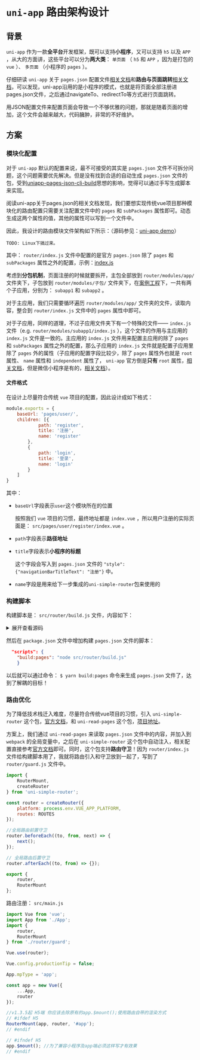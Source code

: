 # `uni-app` 路由架构设计

## 背景

`uni-app` 作为一款**全平台**开发框架，既可以支持**小程序**，又可以支持 `h5` 以及 `APP` ，从大的方面讲，这些平台可以分为**两大类**： `单页面` （ `h5` 和 `APP` ，因为是打包的 `vue` ）、 `多页面` （小程序的 `pages` ）。

仔细研读 `uni-app` 关于 `pages.json` 配置文件[相关文档](https://uniapp.dcloud.io/collocation/pages)和**路由与页面跳转**[相关文档](https://uniapp.dcloud.io/api/router)，可以发现，uni-app沿用的是小程序的模式，也就是将页面全部注册进pages.json文件，之后通过navigateTo、redirectTo等方式进行页面跳转。

用JSON配置文件来配置页面会导致一个不够优雅的问题，那就是随着页面的增加，这个文件会越来越大，代码臃肿，非常的不好维护。

## 方案

### 模块化配置

对于 `uni-app` 默认的配置来说，最不可接受的其实是 `pages.json` 文件不可拆分问题，这个问题需要优先解决。但是没有找到合适的自动生成 `pages.json` 文件的包，受到[uniapp-pages-json-cli-build](https://github.com/fengcms/uniapp-pages-json-cli-build)思想的影响，觉得可以通过手写生成脚本来实现。

阅读uni-app关于pages.json的相关文档发现，我们要想实现传统vue项目那种模块化的路由配置只需要关注配置文件中的 `pages` 和 `subPackages` 属性即可。动态生成这两个属性的值，其他的属性可以写到一个文件中。

因此，我设计的路由模块文件架构如下所示：（源码参见：[uni-app demo](https://git.virtualbing.cn/uni-app/demo)）

``` shell
TODO: Linux下搞过来。
```

其中： `router/index.js` 文件中配置的是官方 `pages.json` 除了 `pages` 和 `subPackages` 属性之外的配置，示例：[index.js](https://git.virtualbing.cn/uni-app/demo/blob/82fe40f609f131e540c771e3027b68b3f0b27196/src/router/index.js)

考虑到**分包机制**，页面注册的时候就要拆开，主包全部放到 `router/modules/app/` 文件夹下，子包放到 `router/modules/子包/` 文件夹下，在[案例工程](https://git.virtualbing.cn/uni-app/demo)下，一共有两个子应用，分别为： `subapp1` 和 `subapp2` 。

对于主应用，我们只需要循环遍历 `router/modules/app/` 文件夹的文件，读取内容，整合到 `router/index.js` 文件中的 `pages` 属性中即可。

对于子应用，同样的道理，不过子应用文件夹下有一个特殊的文件—— `index.js` 文件（e.g. `router/modules/subapp1/index.js` ），这个文件的作用与主应用的 `index.js` 文件是一致的。主应用的 `index.js` 文件用来配置主应用的除了 `pages` 和 `subPackages` 属性之外的配置，那么子应用的 `index.js` 文件就是配置子应用里除了 `pages` 外的属性（子应用的配置字段比较少，除了 `pages` 属性外也就是 `root` 属性、 `name` 属性和 `independent` 属性了， `uni-app` 官方倒是**只有** `root` 属性，[相关文档](https://uniapp.dcloud.io/collocation/pages?id=subpackages)，但是微信小程序是有的，[相关文档](https://developers.weixin.qq.com/miniprogram/dev/framework/subpackages/basic.html)）。

#### 文件格式

在设计上尽量符合传统 `vue` 项目的配置，因此设计成如下格式：

``` javascript
module.exports = {
    baseUrl: 'pages/user/',
    children: [{
            path: 'register',
            title: '注册',
            name: 'register'
        },
        {
            path: 'login',
            title: '登录',
            name: 'login'
        }
    ]
}
```

其中：

* `baseUrl`字段表示`user`这个模块所在的位置

  按照我们 `vue` 项目的习惯，最终地址都是 `index.vue` ，所以用户注册的实际页面是： `src/pages/user/register/index.vue` 。

* `path`字段表示**路径地址**
* `title`字段表示**小程序的标题**

  这个字段会写入到 `pages.json` 文件的 `"style": {"navigationBarTitleText": "注册"}` 中。

* `name`字段是用来给下一步集成的`uni-simple-router`包来使用的

### 构建脚本

构建脚本是： `src/router/build.js` 文件，内容如下：

<details>
<summary>展开查看源码</summary>

``` javascript
const {
    readdirSync,
    writeFile
} = require('fs');
const {
    join,
    resolve
} = require('path');
const router = require('./index.js');
const subapp1 = require('./modules/subapp1');
const subapp2 = require('./modules/subapp2');

const builder = (app, baseUrl, children) => {
    const routeList = [];
    for (const route of children) {
        if (route.children) routeList.push(...builder(baseUrl + route.path + '/', route.children));
        else {
            const item = {
                path: baseUrl + route.path + '/index',
                name: app + '/' + route.name,
                style: {
                    navigationBarTitleText: route.title
                }
            };
            Object.keys(route).forEach(
                prop => !['path', 'name', 'title'].includes(prop) && (item[prop] = Object.assign(item[prop] || {}, route[prop]))
            );
            routeList.push(item);
        }
    }

    return routeList;
};

// 将路由模块配置文件转化为 uniapp 配置文件格式
const buildRouter = (app, route) => {
    const {
        baseUrl,
        children
    } = route;

    return builder(app, baseUrl, children);
};

// 构建 pages
router.pages = readdirSync(resolve(__dirname, './modules/app'))
    .map(filename => buildRouter('app', require('./modules/app/' + filename)))
    .flat();
subapp1.pages = readdirSync(resolve(__dirname, './modules/subapp1'))
    .filter(filename => filename !== 'index.js')
    .map(filename => buildRouter('subapp1', require('./modules/subapp1/' + filename)))
    .flat();
subapp2.pages = readdirSync(resolve(__dirname, './modules/subapp2'))
    .filter(filename => filename !== 'index.js')
    .map(filename => buildRouter('subapp2', require('./modules/subapp2/' + filename)))
    .flat();

router.subpackages = [subapp1, subapp2];

// 写入 pages.json 文件
writeFile(
    join(__dirname, '..', 'pages.json'),
    // 我这边是用两个空格来缩进 pages.json，如果喜欢制表符，第三个参数更换你为 \t 即可
    JSON.stringify(router, null, '  '),
    e => (e ? console.error(e) : console.log('pages.json 配置文件更新成功'))
);
```

</details>

然后在 `package.json` 文件中增加构建 `pages.json` 文件的脚本：

``` json
  "scripts": {
    "build:pages": "node src/router/build.js"
    }
```

以后就可以通过命令： `$ yarn build:pages` 命令来生成 `pages.json` 文件了，达到了解耦的目标！

### 路由优化

为了降低技术栈迁入难度，尽量符合传统vue项目的习惯，引入 `uni-simple-router` 这个包，[官方文档](https://hhyang.cn/src/router/start/quickstart.html)，和 `uni-read-pages` 这个包，[项目地址](https://github.com/SilurianYang/uni-read-pages#readme)。

方案上，我们通过 `uni-read-pages` 来读取 `pages.json` 文件中的内容，并加入到 `webpack` 的全局变量中，之后在 `uni-simple-router` 这个包中自动注入，相关配置直接参考[官方文档](https://hhyang.cn/v2/start/quickstart.html)即可。同时，这个包支持**路由守卫**！因为 `router/index.js` 文件给构建脚本用了，我就将路由引入和守卫放到一起了，写到了 `router/guard.js` 文件中。

``` javascript
import {
    RouterMount,
    createRouter
} from 'uni-simple-router';

const router = createRouter({
    platform: process.env.VUE_APP_PLATFORM,
    routes: ROUTES
});

//全局路由前置守卫
router.beforeEach((to, from, next) => {
    next();
});

// 全局路由后置守卫
router.afterEach((to, from) => {});

export {
    router,
    RouterMount
};
```

路由注册： `src/main.js`

``` javascript
import Vue from 'vue';
import App from './App';
import {
    router,
    RouterMount
} from './router/guard';

Vue.use(router);

Vue.config.productionTip = false;

App.mpType = 'app';

const app = new Vue({
    ...App,
    router
});

//v1.3.5起 H5端 你应该去除原有的app.$mount();使用路由自带的渲染方式
// #ifdef H5
RouterMount(app, router, '#app');
// #endif

// #ifndef H5
app.$mount(); //为了兼容小程序及app端必须这样写才有效果
// #endif
```

